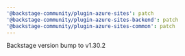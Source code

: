 ```yaml
---
'@backstage-community/plugin-azure-sites': patch
'@backstage-community/plugin-azure-sites-backend': patch
'@backstage-community/plugin-azure-sites-common': patch
---
```


Backstage version bump to v1.30.2
